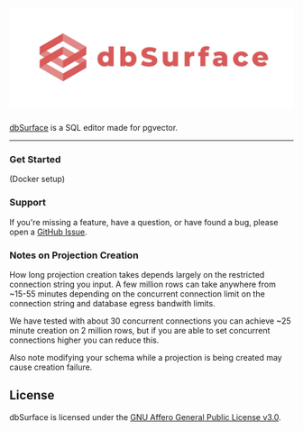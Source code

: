 <h1 align="center">
  <a href="https://dbsurface.com">
    <img 
      src="public/logo_and_name.png" 
      alt="dbSurface" 
      width="550"      
      style="height: auto;"
    />
  </a>
</h1>

[dbSurface](https://dbsurface.com) is a SQL editor made for pgvector.

---

### Get Started

(Docker setup)

### Support

If you're missing a feature, have a question, or have found a bug, please open a
[GitHub Issue](https://github.com/Z-Gort/dbSurface/issues/new).

### Notes on Projection Creation

How long projection creation takes depends largely on the restricted connection string you input. A few million rows can take anywhere from ~15-55 minutes depending on the concurrent connection limit on the connection string and database egress bandwith limits. 

We have tested with about 30 concurrent connections you can achieve ~25 minute creation on 2 million rows, but if you are able to set concurrent connections higher you can reduce this.

Also note modifying your schema while a projection is being created may cause creation failure.

## License

dbSurface is licensed under the [GNU Affero General Public License v3.0](LICENSE).


